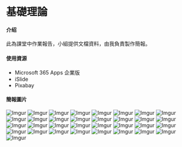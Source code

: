 # 基礎理論

#### 介绍
此為課堂中作業報告，小組提供文檔資料，由我負責製作簡報。

#### 使用資源
- Microsoft 365 Apps 企業版
- iSlide
- Pixabay

#### 簡報圖片

![Imgur](https://imgur.com/Qo7w62a.png)
![Imgur](https://imgur.com/sqTTLJH.png)
![Imgur](https://imgur.com/67FwZn2.png)
![Imgur](https://imgur.com/DVzlM6v.png)
![Imgur](https://imgur.com/eyFp4OP.png)
![Imgur](https://imgur.com/Gpiw56G.png)
![Imgur](https://imgur.com/3iREP5Y.png)
![Imgur](https://imgur.com/ZYwcAK5.png)
![Imgur](https://imgur.com/SsHH7XK.png)
![Imgur](https://imgur.com/KQODiX4.png)
![Imgur](https://imgur.com/k4LGrci.png)
![Imgur](https://imgur.com/jfdlZLz.png)
![Imgur](https://imgur.com/KknBxN8.png)
![Imgur](https://imgur.com/hQZ9Znu.png)
![Imgur](https://imgur.com/RfARRCF.png)
![Imgur](https://imgur.com/WwuEWHH.png)
![Imgur](https://imgur.com/y2OsOcM.png)
![Imgur](https://imgur.com/Y4xQYhS.png)
![Imgur](https://imgur.com/bPnvQ8O.png)
![Imgur](https://imgur.com/NLNp9hb.png)
![Imgur](https://imgur.com/1zmIYCu.png)
![Imgur](https://imgur.com/4fiwYLf.png)
![Imgur](https://imgur.com/wZlKldC.png)
![Imgur](https://imgur.com/TkW7rTH.png)
![Imgur](https://imgur.com/6o6L5FT.png)
![Imgur](https://imgur.com/wUWnrhM.png)
![Imgur](https://imgur.com/zn4cYNr.png)
![Imgur](https://imgur.com/5mUBOi7.png)
![Imgur](https://imgur.com/FAlKAvF.png)
![Imgur](https://imgur.com/7HyRZd9.png)
![Imgur](https://imgur.com/aCU6rKX.png)
![Imgur](https://imgur.com/SZGMljS.png)
![Imgur](https://imgur.com/TbowLiS.png)
